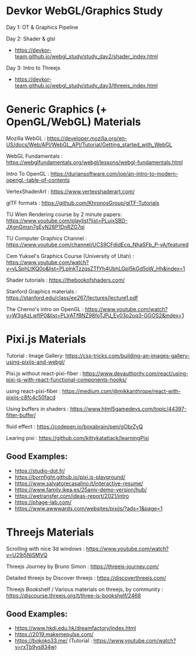 # Devkor WebGL/Graphics Study

Day 1: OT & Graphics Pipeline

Day 2: Shader & glsl

- https://devkor-team.github.io/webgl_study/study_day2/shader_index.html

Day 3: Intro to Threejs

- https://devkor-team.github.io/webgl_study/study_day3/threejs_index.html

# Generic Graphics (+ OpenGL/WebGL) Materials

Mozilla WebGL : https://developer.mozilla.org/en-US/docs/Web/API/WebGL_API/Tutorial/Getting_started_with_WebGL

WebGL Fundamentals : https://webglfundamentals.org/webgl/lessons/webgl-fundamentals.html

Intro To OpenGL : https://duriansoftware.com/joe/an-intro-to-modern-opengl.-table-of-contents

VertexShaderArt : https://www.vertexshaderart.com/

glTF formats : https://github.com/KhronosGroup/glTF-Tutorials

TU Wien Rendering course by 2 minute papers: https://www.youtube.com/playlist?list=PLujxSBD-JXgnGmsn7gEyN28P1DnRZG7qi

TU Computer Graphics Channel : https://www.youtube.com/channel/UCS9CFdjdEcq_NhaSFb_P-yA/featured

Cem Yuksel's Graphics Course (University of Utah) : https://www.youtube.com/watch?v=vLSphLtKQ0o&list=PLplnkTzzqsZTfYh4UbhLGpI5kGd5oW_Hh&index=1

Shader tutorials : https://thebookofshaders.com/

Stanford Graphics materials : https://stanford.edu/class/ee267/lectures/lecture1.pdf

The Cherno's intro on OpenGL : https://www.youtube.com/watch?v=W3gAzLwfIP0&list=PLlrATfBNZ98foTJPJ_Ev03o2oq3-GGOS2&index=1

# Pixi.js Materials

Tutorial : Image Gallery: https://css-tricks.com/building-an-images-gallery-using-pixijs-and-webgl/

Pixi.js without react-pixi-fiber : https://www.devauthority.com/react/using-pixi-js-with-react-functional-components-hooks/

using react-pixi-fiber : https://medium.com/@mikkanthrope/react-with-pixijs-c8fc4c50facd

Using buffers in shaders : https://www.html5gamedevs.com/topic/44397-filter-buffer/

fluid effect : https://codepen.io/boxabrain/pen/gObrZyQ

Learing pixi : https://github.com/kittykatattack/learningPixi

## Good Examples:

- https://studio-dot.fr/
- https://bornfight.github.io/pixi.js-playground/
- https://www.salvatorecasalino.it/interactive-resume/
- https://www.family.ikea.es/25aniv-demo-version/hub/
- https://wetransfer.com/ideas-report/2021/intro
- https://phage-lab.com/
- https://www.awwwards.com/websites/pixijs/?ads=1&page=1

# Threejs Materials

Scrolling with nice 3d windows : https://www.youtube.com/watch?v=U29j5NiSMVQ

Threejs Journey by Bruno Simon : https://threejs-journey.com/

Detailed threejs by Discover threejs : https://discoverthreejs.com/

Threejs Bookshelf / Various materials on threejs, by community : https://discourse.threejs.org/t/three-js-bookshelf/2468

## Good Examples:

- https://www.hkdi.edu.hk/dreamfactory/index.html
- https://2019.makemepulse.com/
- https://bokoko33.me/ (Tutorial : https://www.youtube.com/watch?v=rxTb9ys834w)
